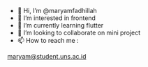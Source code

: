 - 👋 Hi, I’m @maryamfadhillah
- 👀 I’m interested in frontend
- 🌱 I’m currently learning flutter
- 💞️ I’m looking to collaborate on mini project
- 📫 How to reach me :

maryam@student.uns.ac.id

<!---
maryamfadhillah/maryamfadhillah is a ✨ special ✨ repository because its `README.md` (this file) appears on your GitHub profile.
You can click the Preview link to take a look at your changes.
--->
